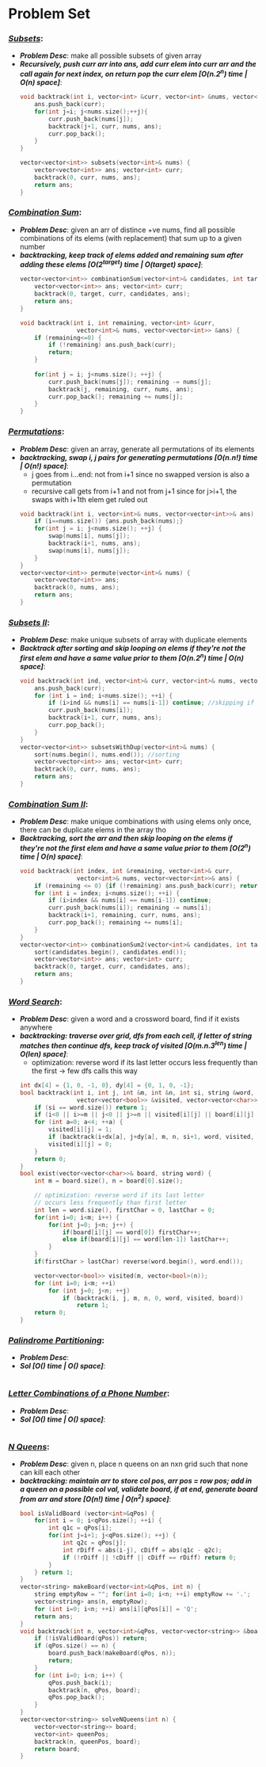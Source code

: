 # Problem Set

### ***[Subsets](https://leetcode.com/problems/subsets/)***:
- ***Problem Desc***: make all possible subsets of given array
- ***Recursively, push curr arr into ans, add curr elem into curr arr and the call again for next index, on return pop the curr elem [O(n.2<sup>n</sup>) time | O(n) space]***:
  ```cpp
  void backtrack(int i, vector<int> &curr, vector<int> &nums, vector<vector<int>>& ans) {
      ans.push_back(curr);
      for(int j=i; j<nums.size();++j){
          curr.push_back(nums[j]);
          backtrack(j+1, curr, nums, ans);
          curr.pop_back();
      }
  }

  vector<vector<int>> subsets(vector<int>& nums) {
      vector<vector<int>> ans; vector<int> curr;
      backtrack(0, curr, nums, ans);
      return ans;
  }
  ```

### ***[Combination Sum](https://leetcode.com/problems/combination-sum/)***:
- ***Problem Desc***: given an arr of distince +ve nums, find all possible combinations of its elems (with replacement) that sum up to a given number
- ***backtracking, keep track of elems added and remaining sum after adding these elems [O(2<sup>target</sup>) time | O(target) space]***:
  ```cpp
  vector<vector<int>> combinationSum(vector<int>& candidates, int target) {
      vector<vector<int>> ans; vector<int> curr;
      backtrack(0, target, curr, candidates, ans);
      return ans;
  }

  void backtrack(int i, int remaining, vector<int> &curr, 
                  vector<int>& nums, vector<vector<int>> &ans) {
      if (remaining<=0) {
          if (!remaining) ans.push_back(curr);
          return;
      }
      
      for(int j = i; j<nums.size(); ++j) {
          curr.push_back(nums[j]); remaining -= nums[j];
          backtrack(j, remaining, curr, nums, ans);
          curr.pop_back(); remaining += nums[j];
      }
  }
  ```

### ***[Permutations](https://leetcode.com/problems/permutations/)***:
- ***Problem Desc***: given an array, generate all permutations of its elements
- ***backtracking, swap i, j pairs for generating permutations [O(n.n!) time | O(n!) space]***:
  - j goes from i...end: not from i+1 since no swapped version is also a permutation
  - recursive call gets from i+1 and not from j+1 since for j>i+1, the swaps with i+1th elem get ruled out
  ```cpp
  void backtrack(int i, vector<int>& nums, vector<vector<int>>& ans) {
      if (i==nums.size()) {ans.push_back(nums);}
      for(int j = i; j<nums.size(); ++j) {
          swap(nums[i], nums[j]);
          backtrack(i+1, nums, ans);
          swap(nums[i], nums[j]);
      }
  }
  vector<vector<int>> permute(vector<int>& nums) {
      vector<vector<int>> ans; 
      backtrack(0, nums, ans);
      return ans;
  }
  ```

### ***[Subsets II](https://leetcode.com/problems/subsets-ii/)***:
- ***Problem Desc***: make unique subsets of array with duplicate elements
- ***Backtrack after sorting and skip looping on elems if they're not the first elem and have a same value prior to them [O(n.2<sup>n</sup>) time | O(n) space]***:
  ```cpp
  void backtrack(int ind, vector<int>& curr, vector<int>& nums, vector<vector<int>> &ans) {
      ans.push_back(curr);
      for (int i = ind; i<nums.size(); ++i) {
          if (i>ind && nums[i] == nums[i-1]) continue; //skipping if prev elem same
          curr.push_back(nums[i]);
          backtrack(i+1, curr, nums, ans);
          curr.pop_back();
      }
  }
  vector<vector<int>> subsetsWithDup(vector<int>& nums) {
      sort(nums.begin(), nums.end()); //sorting
      vector<vector<int>> ans; vector<int> curr;
      backtrack(0, curr, nums, ans);
      return ans;
  }
  ```

### ***[Combination Sum II](https://leetcode.com/problems/combination-sum-ii/)***:
- ***Problem Desc***: make unique combinations with using elems only once, there can be duplicate elems in the array tho
- ***Backtracking, sort the arr and then skip looping on the elems if they're not the first elem and have a same value prior to them [O(2<sup>n</sup>) time | O(n) space]***:
  ```cpp
  void backtrack(int index, int &remaining, vector<int>& curr, 
                  vector<int>& nums, vector<vector<int>>& ans) {
      if (remaining <= 0) {if (!remaining) ans.push_back(curr); return;}
      for (int i = index; i<nums.size(); ++i) {
          if (i>index && nums[i] == nums[i-1]) continue;
          curr.push_back(nums[i]); remaining -= nums[i];
          backtrack(i+1, remaining, curr, nums, ans);
          curr.pop_back(); remaining += nums[i];
      }
  }
  vector<vector<int>> combinationSum2(vector<int>& candidates, int target) {
      sort(candidates.begin(), candidates.end());
      vector<vector<int>> ans; vector<int> curr;
      backtrack(0, target, curr, candidates, ans);
      return ans;
  }
  ```

### ***[Word Search](https://leetcode.com/problems/word-search/)***:
- ***Problem Desc***: given a word and a crossword board, find if it exists anywhere
- ***backtracking: traverse over grid, dfs from each cell, if letter of string matches then continue dfs, keep track of visited  [O(m.n.3<sup>len</sup>) time | O(len) space]***:
  - optimization: reverse word if its last letter occurs less frequently than the first -> few dfs calls this way
  ```cpp
  int dx[4] = {1, 0, -1, 0}, dy[4] = {0, 1, 0, -1};
  bool backtrack(int i, int j, int &m, int &n, int si, string &word,
                  vector<vector<bool>> &visited, vector<vector<char>>&  board) {
      if (si == word.size()) return 1;
      if (i<0 || i>=m || j<0 || j>=n || visited[i][j] || board[i][j] != word[si]) return 0;
      for (int a=0; a<4; ++a) {
          visited[i][j] = 1;
          if (backtrack(i+dx[a], j+dy[a], m, n, si+1, word, visited, board)) return 1;
          visited[i][j] = 0;
      }
      return 0;
  }
  bool exist(vector<vector<char>>& board, string word) {
      int m = board.size(), n = board[0].size();

      // optimization: reverse word if its last letter 
      // occurs less frequently than first letter
      int len = word.size(), firstChar = 0, lastChar = 0;
      for(int i=0; i<m; i++) {
          for(int j=0; j<n; j++) {
              if(board[i][j] == word[0]) firstChar++;
              else if(board[i][j] == word[len-1]) lastChar++;
          }
      }
      if(firstChar > lastChar) reverse(word.begin(), word.end());

      vector<vector<bool>> visited(m, vector<bool>(n));
      for (int i=0; i<m; ++i) 
          for (int j=0; j<n; ++j) 
              if (backtrack(i, j, m, n, 0, word, visited, board)) 
                  return 1;
      return 0;
  }
  ```

### ***[Palindrome Partitioning](https://leetcode.com/problems/palindrome-partitioning/)***:
- ***Problem Desc***:
- ***Sol [O() time | O() space]***:
  ```cpp
  ```

### ***[Letter Combinations of a Phone Number](https://leetcode.com/problems/letter-combinations-of-a-phone-number/)***:
- ***Problem Desc***:
- ***Sol [O() time | O() space]***:
  ```cpp
  ```

### ***[N Queens](https://leetcode.com/problems/n-queens/)***:
- ***Problem Desc***: given n, place n queens on an nxn grid such that none can kill each other
- ***backtracking: maintain arr to store col pos, arr pos = row pos; add in a queen on a possible col val, validate board, if at end, generate board from arr and store [O(n!) time | O(n<sup>2</sup>) space]***:
  ```cpp
  bool isValidBoard (vector<int>&qPos) {
      for(int i = 0; i<qPos.size(); ++i) {
          int q1c = qPos[i];
          for(int j=i+1; j<qPos.size(); ++j) {
              int q2c = qPos[j];
              int rDiff = abs(i-j), cDiff = abs(q1c - q2c);
              if (!rDiff || !cDiff || cDiff == rDiff) return 0;
          }
      } return 1;
  }
  vector<string> makeBoard(vector<int>&qPos, int n) {
      string emptyRow = ""; for(int i=0; i<n; ++i) emptyRow += '.';
      vector<string> ans(n, emptyRow);
      for (int i=0; i<n; ++i) ans[i][qPos[i]] = 'Q';
      return ans;
  }
  void backtrack(int n, vector<int>&qPos, vector<vector<string>> &board) {
      if (!isValidBoard(qPos)) return;
      if (qPos.size() == n) {
          board.push_back(makeBoard(qPos, n));
          return;
      }
      for (int i=0; i<n; i++) {
          qPos.push_back(i); 
          backtrack(n, qPos, board);
          qPos.pop_back();
      }
  }
  vector<vector<string>> solveNQueens(int n) {
      vector<vector<string>> board;
      vector<int> queenPos;
      backtrack(n, queenPos, board);
      return board;
  }
  ```
